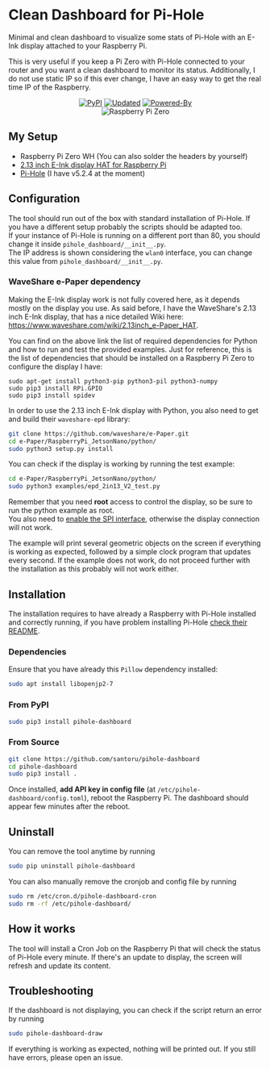 # Clean Dashboard for Pi-Hole
Minimal and clean dashboard to visualize some stats of Pi-Hole with an E-Ink display attached to your Raspberry Pi.

This is very useful if you keep a Pi Zero with Pi-Hole connected to your router and you want a clean dashboard to monitor its status.
Additionally, I do not use static IP so if this ever change, I have an easy way to get the real time IP of the Raspberry.
<p align="center">
    <a href="https://pypi.org/project/pihole-dashboard/"><img alt="PyPI" src="https://img.shields.io/pypi/v/pihole-dashboard"></a>
    <a href="#"><img alt="Updated" src="https://img.shields.io/github/last-commit/santoru/pihole-dashboard?label=updated"></a>
    <a href="https://pi-hole.net/"><img alt="Powered-By" src="https://img.shields.io/badge/Powered--By-Pi--Hole-FF0000?logo=pi-hole"></a>
    <br/>
    <img src="/img/raspberry.jpg" alt="Raspberry Pi Zero" />
</p>

## My Setup
- Raspberry Pi Zero WH (You can also solder the headers by yourself)
- <a href="https://www.waveshare.com/2.13inch-e-paper-hat.htm">2.13 inch E-Ink display HAT for Raspberry Pi</a>
- <a href="https://pi-hole.net/">Pi-Hole</a> (I have v5.2.4 at the moment)

## Configuration
The tool should run out of the box with standard installation of Pi-Hole. If you have a different setup probably the scripts should be adapted too.\
If your instance of Pi-Hole is running on a different port than 80, you should change it inside `pihole_dashboard/__init__.py`.\
The IP address is shown considering the `wlan0` interface, you can change this value from `pihole_dashboard/__init__.py`.

### WaveShare e-Paper dependency
Making the E-Ink display work is not fully covered here, as it depends mostly on the display you use. As said before, I have the WaveShare's 2.13 inch E-Ink display, that has a nice detailed Wiki here: https://www.waveshare.com/wiki/2.13inch_e-Paper_HAT.

You can find on the above link the list of required dependencies for Python and how to run and test the provided examples.
Just for reference, this is the list of dependencies that should be installed on a Raspberry Pi Zero to configure the display I have:
```
sudo apt-get install python3-pip python3-pil python3-numpy
sudo pip3 install RPi.GPIO
sudo pip3 install spidev 
```
In order to use the 2.13 inch E-Ink display with Python, you also need to get and build their `waveshare-epd` library:
```bash
git clone https://github.com/waveshare/e-Paper.git
cd e-Paper/RaspberryPi_JetsonNano/python/
sudo python3 setup.py install
```
You can check if the display is working by running the test example:
```bash
cd e-Paper/RaspberryPi_JetsonNano/python/
sudo python3 examples/epd_2in13_V2_test.py
```
Remember that you need **root** access to control the display, so be sure to run the python example as root.\
You also need to [enable the SPI interface](https://www.raspberrypi.org/documentation/hardware/raspberrypi/spi/README.md#software), otherwise the display connection will not work.

The example will print several geometric objects on the screen if everything is working as expected, followed by a simple clock program that updates every second.
If the example does not work, do not proceed further with the installation as this probably will not work either.

## Installation
The installation requires to have already a Raspberry with Pi-Hole installed and correctly running, if you have problem installing Pi-Hole <a href="https://github.com/pi-hole/pi-hole">check their README</a>.

### Dependencies
Ensure that you have already this `Pillow` dependency installed:
```bash
sudo apt install libopenjp2-7
```
### From PyPI
```bash
sudo pip3 install pihole-dashboard
```
### From Source
```bash
git clone https://github.com/santoru/pihole-dashboard
cd pihole-dashboard
sudo pip3 install .
```
Once installed, **add API key in config file** (at `/etc/pihole-dashboard/config.toml`), reboot the Raspberry Pi. The dashboard should appear few minutes after the reboot.
## Uninstall
You can remove the tool anytime by running
```bash
sudo pip uninstall pihole-dashboard
```
You can also manually remove the cronjob and config file by running
```bash
sudo rm /etc/cron.d/pihole-dashboard-cron
sudo rm -rf /etc/pihole-dashboard/
```

## How it works
The tool will install a Cron Job on the Raspberry Pi that will check the status of Pi-Hole every minute. If there's an update to display, the screen will refresh and update its content.

## Troubleshooting
If the dashboard is not displaying, you can check if the script return an error by running
```bash
sudo pihole-dashboard-draw
```
If everything is working as expected, nothing will be printed out.
If you still have errors, please open an issue.
